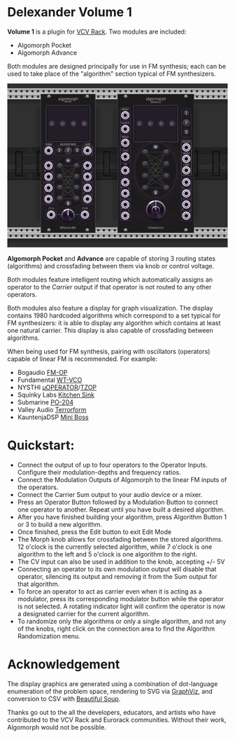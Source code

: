 # Delexander Volume 1

**Volume 1** is a plugin for [VCV Rack](https://github.com/VCVRack/Rack). Two modules are included:
* Algomorph Pocket
* Algomorph Advance

Both modules are designed principally for use in FM synthesis; each can be used to take place of the "algorithm" section typical of FM synthesizers.

![Algomorph and Algomorph Pocket](<res/Algomorph_SoloImage.png>)

**Algomorph Pocket** and **Advance** are capable of storing 3 routing states (algorithms) and crossfading between them via knob or control voltage.

Both modules feature intelligent routing which automatically assigns an operator to the *Carrier* output if that operator is not routed to any other operators.

Both modules also feature a display for graph visualization. The display contains 1980 hardcoded algorithms which correspond to a set typical for FM synthesizers: it is able to display any algorithm which contains at least one natural carrier. This display is also capable of crossfading between algorithms.

When being used for FM synthesis, pairing with oscillators (operators) capable of linear FM is recommended. For example:
* Bogaudio [FM-OP](https://library.vcvrack.com/Bogaudio/Bogaudio-FMOp)
* Fundamental [WT-VCO](https://library.vcvrack.com/Fundamental/VCO2)
* NYSTHI [µOPERATOR](https://library.vcvrack.com/NYSTHI/OP)/[TZOP](https://library.vcvrack.com/NYSTHI/TZOP)
* Squinky Labs [Kitchen Sink](https://library.vcvrack.com/squinkylabs-plug1/squinkylabs-wvco)
* Submarine [PO-204](https://library.vcvrack.com/SubmarineFree/PO-204)
* Valley Audio [Terrorform](https://library.vcvrack.com/Valley/Terrorform)
* KauntenjaDSP [Mini Boss](https://github.com/Kautenja/PotatoChips/releases/tag/1.10.0)

# Quickstart:
* Connect the output of up to four operators to the Operator Inputs. Configure their modulation-depths and frequency ratios.   
* Connect the Modulation Outputs of Algomorph to the linear FM inputs of the operators.  
* Connect the Carrier Sum output to your audio device or a mixer.  
* Press an Operator Button followed by a Modulation Button to connect one operator to another. Repeat until you have built a desired algorithm.  
* After you have finished building your algorithm, press Algorithm Button 1 or 3 to build a new algorithm.
* Once finished, press the Edit button to exit Edit Mode 
* The Morph knob allows for crossfading between the stored algorithms. 12 o'clock is the currently selected algorithm, while 7 o'clock is one algorithm to the left and 5 o'clock is one algorithm to the right.  
* The CV input can also be used in addition to the knob, accepting +/- 5V
* Connecting an operator to its own modulation output will disable that operator, silencing its output and removing it from the Sum output for that algorithm.
* To force an operator to act as carrier even when it is acting as a modulator, press its corresponding modulator button while the operator is not selected. A rotating indicator light will confirm the operator is now a designated carrier for the current algorithm.
* To randomize only the algorithms or only a single algorithm, and not any of the knobs, right click on the connection area to find the Algorithm Randomization menu.

# Acknowledgement

The display graphics are generated using a combination of dot-language enumeration of the problem space, rendering to SVG via [GraphViz](https://graphviz.org/), and conversion to CSV with [Beautiful Soup](https://www.crummy.com/software/BeautifulSoup/).

Thanks go out to the all the developers, educators, and artists who have contributed to the VCV Rack and Eurorack communities. Without their work, Algomorph would not be possible.
